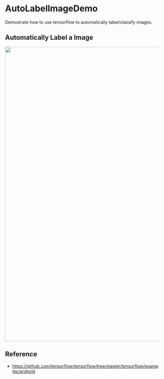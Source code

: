 # AutoLabelImageDemo
Demostrate how to use tensorflow to automatically label/classify images.

## Automatically Label a Image
<img src="https://github.com/elvismetaphor/AutoLabelImageDemo/raw/master/images/automatically_label.gif" width="540" height="960" />

## Reference
- https://github.com/tensorflow/tensorflow/tree/master/tensorflow/examples/android
